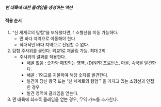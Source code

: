 ##### 먼 대륙에 대한 클레임을 생성하는 액션

#### 적용 순서
1. “신 세계로의 탐험”을 보유했다면, 1 소형선을 이동 가능하다.
   - 먼 바다 지역으로 이동해야 한다
   - 적대적인 바다 지역으로 진입할 수 없다.
2. 탐험 주사위를 굴린다. 외교1로 재굴림 가능. 최대 2회
   - 주사위의 결과를 적용한다.  
     - 해골 없음 : 숫자와 매칭되는 영역, (D)NPR 프로빈스, 마을, 속국을 발견한다.  
     - 해골 : 1외교를 지불하여 해당 숫자를 발견한다.
     - 발견이 당신 왕국 또는 “신 세계로의 탐험＂을 가지고 있는 소형선과 인접한 경우
     - 발견 영역에 클레임을 얻는다.
3. 먼 대륙에 최초록 클레임을 얻는 경우, 무역 카드를 추가한다.